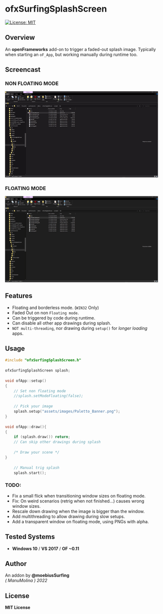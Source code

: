 # ofxSurfingSplashScreen
[![License: MIT](https://img.shields.io/badge/License-MIT-yellow.svg)](https://opensource.org/licenses/MIT)

## Overview
An **openFrameworks** add-on to trigger a faded-out splash image. Typically when starting an `oF_App`, but working manually during runtime too.

## Screencast

### NON FLOATING MODE
![](ofxSurfingSplashScreen2.gif)

### FLOATING MODE
![](ofxSurfingSplashScreen.gif)

## Features
- Floating and borderless mode. (`WIN32` Only)
- Faded Out on non `Floating mode`.
- Can be triggered by code during runtime.
- Can disable all other app drawings during splash.
- `NOT multi-threading`, nor drawing during `setup()` for _longer loading_ apps.

## Usage

```.cpp	
#include "ofxSurfingSplashScreen.h"

ofxSurfingSplashScreen splash;

void ofApp::setup()
{
	// Set non floating mode
	//splash.setModeFloating(false); 

	// Pick your image
	splash.setup("assets/images/Paletto_Banner.png");
}

void ofApp::draw(){
{
	if (splash.draw()) return;
	// Can skip other drawings during splash 

	/* Draw your scene */
}

	// Manual trig splash
	splash.start();
```

### TODO:
* Fix a small flick when transitioning window sizes on floating mode.
* Fix: On weird scenarios (retrig when not finished...) causes wrong window sizes.
* Rescale down drawing when the image is bigger than the window.
* Add multithreading to allow drawing during slow setups.
* Add a transparent window on floating mode, using PNGs with alpha.  

## Tested Systems
* **Windows 10** / **VS 2017** / **OF ~0.11**

## Author
An addon by **@moebiusSurfing**  
*( ManuMolina ) 2022*  

## License
**MIT License**